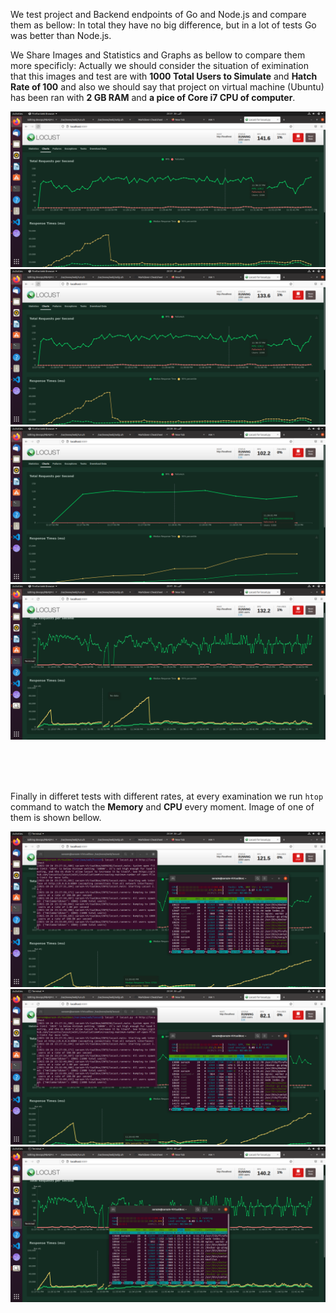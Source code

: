 We test project and Backend endpoints of Go and Node.js and compare them as bellow:
In total they have no big difference, but in a lot of tests Go was better than Node.js.

We Share Images and Statistics and Graphs as bellow to compare them more specificly:
Actually we should consider the situation of eximination that this images and test are with **1000 Total Users to Simulate** and **Hatch Rate of 100** and also we should say that project on virtual machine (Ubuntu) has been ran with **2 GB RAM** and **a pice of Core i7 CPU of computer**.

![alt text](https://github.com/sarazm2000/devops/blob/main/img/test1.png)
![alt text](https://github.com/sarazm2000/devops/blob/main/img/test2.png)
![alt text](https://github.com/sarazm2000/devops/blob/main/img/test3.png)
![alt text](https://github.com/sarazm2000/devops/blob/main/img/test4.png)

<br /><br /><br />

Finally in differet tests with different rates, at every examination we run `htop` command to watch the **Memory** and **CPU** every moment. Image of one of them is shown bellow.

![alt text](https://github.com/sarazm2000/devops/blob/main/img/cpu-ram-test1.png)
![alt text](https://github.com/sarazm2000/devops/blob/main/img/cpu-ram-test2.png)
![alt text](https://github.com/sarazm2000/devops/blob/main/img/cpu-ram-test3.png)
